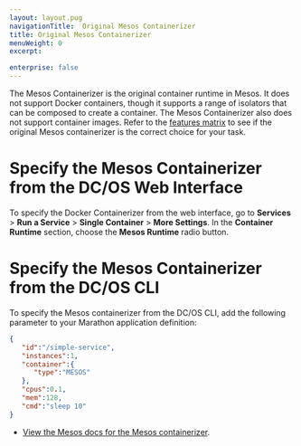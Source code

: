 ```yaml
---
layout: layout.pug
navigationTitle:  Original Mesos Containerizer
title: Original Mesos Containerizer
menuWeight: 0
excerpt:

enterprise: false
---
```


<!-- This source repo for this topic is https://github.com/dcos/dcos-docs -->


The Mesos Containerizer is the original container runtime in Mesos. It does not support Docker containers, though it supports a range of isolators that can be composed to create a container. The Mesos Containerizer also does not support container images. Refer to the [features matrix](/mesosphere/dcos/1.9/deploying-services/containerizers/) to see if the original Mesos containerizer is the correct choice for your task.

# Specify the Mesos Containerizer from the DC/OS Web Interface

To specify the Docker Containerizer from the web interface, go to **Services**  > **Run a Service** > **Single Container** > **More Settings**. In the **Container Runtime** section, choose the **Mesos Runtime** radio button.

# Specify the Mesos Containerizer from the DC/OS CLI

To specify the Mesos containerizer from the DC/OS CLI, add the following parameter to your Marathon application definition:

```json
{  
   "id":"/simple-service",
   "instances":1,
   "container":{  
      "type":"MESOS"
   },
   "cpus":0.1,
   "mem":128,
   "cmd":"sleep 10"
}
```

- [View the Mesos docs for the Mesos containerizer](http://mesos.apache.org/documentation/latest/containerizers/).
